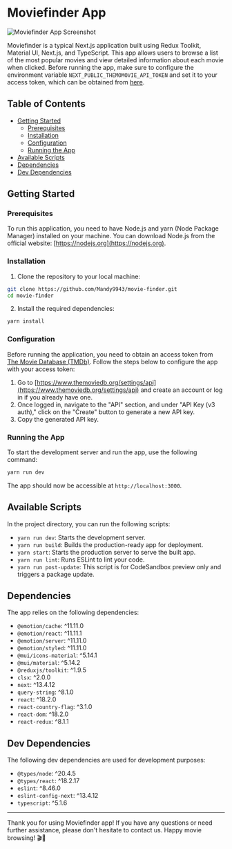 # Moviefinder App

![Moviefinder App Screenshot](https://th.bing.com/th/id/OIP.rXCz8RXHdZ1IF3ibBoA9kAHaEK?pid=ImgDet&rs=1)

Moviefinder is a typical Next.js application built using Redux Toolkit, Material UI, Next.js, and TypeScript. This app allows users to browse a list of the most popular movies and view detailed information about each movie when clicked. Before running the app, make sure to configure the environment variable `NEXT_PUBLIC_THEMOMOVIE_API_TOKEN` and set it to your access token, which can be obtained from [here](https://www.themoviedb.org/settings/api).

## Table of Contents

- [Getting Started](#getting-started)
  - [Prerequisites](#prerequisites)
  - [Installation](#installation)
  - [Configuration](#configuration)
  - [Running the App](#running-the-app)
- [Available Scripts](#available-scripts)
- [Dependencies](#dependencies)
- [Dev Dependencies](#dev-dependencies)


## Getting Started

### Prerequisites

To run this application, you need to have Node.js and yarn (Node Package Manager) installed on your machine. You can download Node.js from the official website: [https://nodejs.org](https://nodejs.org).

### Installation

1. Clone the repository to your local machine:

```bash
git clone https://github.com/Mandy9943/movie-finder.git
cd movie-finder
```

2. Install the required dependencies:

```bash
yarn install
```

### Configuration

Before running the application, you need to obtain an access token from [The Movie Database (TMDb)](https://www.themoviedb.org/settings/api). Follow the steps below to configure the app with your access token:

1. Go to [https://www.themoviedb.org/settings/api](https://www.themoviedb.org/settings/api) and create an account or log in if you already have one.
2. Once logged in, navigate to the "API" section, and under "API Key (v3 auth)," click on the "Create" button to generate a new API key.
3. Copy the generated API key.

### Running the App

To start the development server and run the app, use the following command:

```bash
yarn run dev
```

The app should now be accessible at `http://localhost:3000`.

## Available Scripts

In the project directory, you can run the following scripts:

- `yarn run dev`: Starts the development server.
- `yarn run build`: Builds the production-ready app for deployment.
- `yarn start`: Starts the production server to serve the built app.
- `yarn run lint`: Runs ESLint to lint your code.
- `yarn run post-update`: This script is for CodeSandbox preview only and triggers a package update.

## Dependencies

The app relies on the following dependencies:

- `@emotion/cache`: ^11.11.0
- `@emotion/react`: ^11.11.1
- `@emotion/server`: ^11.11.0
- `@emotion/styled`: ^11.11.0
- `@mui/icons-material`: ^5.14.1
- `@mui/material`: ^5.14.2
- `@reduxjs/toolkit`: ^1.9.5
- `clsx`: ^2.0.0
- `next`: ^13.4.12
- `query-string`: ^8.1.0
- `react`: ^18.2.0
- `react-country-flag`: ^3.1.0
- `react-dom`: ^18.2.0
- `react-redux`: ^8.1.1

## Dev Dependencies

The following dev dependencies are used for development purposes:

- `@types/node`: ^20.4.5
- `@types/react`: ^18.2.17
- `eslint`: ^8.46.0
- `eslint-config-next`: ^13.4.12
- `typescript`: ^5.1.6


---

Thank you for using Moviefinder app! If you have any questions or need further assistance, please don't hesitate to contact us. Happy movie browsing! 🎬🍿